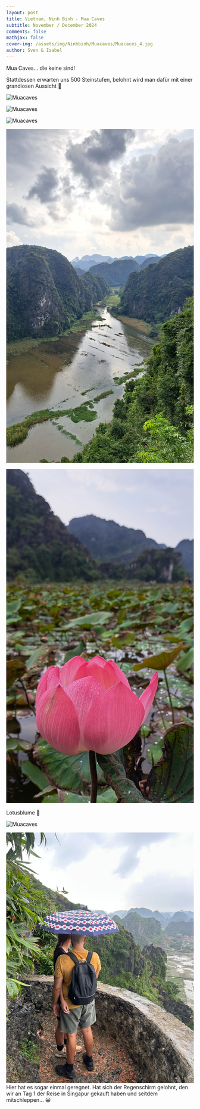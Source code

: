 ```yaml
---
layout: post
title: Vietnam, Ninh Binh - Mua Caves
subtitle: November / December 2024
comments: false
mathjax: false
cover-img: /assets/img/Ninhbinh/Muacaves/Muacaces_4.jpg
author: Sven & Isabel
---
```


Mua Caves... die keine sind! 

Stattdessen erwarten uns 500 Steinstufen, belohnt wird man dafür mit einer grandiosen Aussicht 🤩

![Muacaves](/assets/img/Ninhbinh/Muacaves/Muacaces_1.jpg)

![Muacaves](/assets/img/Ninhbinh/Muacaves/Muacaces_2.jpg)

![Muacaves](/assets/img/Ninhbinh/Muacaves/Muacaces_3.jpg)

![Muacaves](/assets/img/Ninhbinh/Muacaves/Muacaces_5.jpg)

![Muacaves](/assets/img/Ninhbinh/Muacaves/Muacaces_6.jpg)

Lotusblume 🤩

![Muacaves](/assets/img/Ninhbinh/Muacaves/Muacaces_7.jpg)

![Muacaves](/assets/img/Ninhbinh/Muacaves/Muacaces_8.jpg)
Hier hat es sogar einmal geregnet. Hat sich der Regenschirm gelohnt, den wir an Tag 1 der Reise in Singapur gekauft haben und seitdem mitschleppen... 😀
